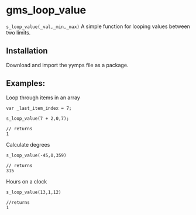 # gms_loop_value

`s_loop_value(_val,_min,_max)`
A simple function for looping values between two limits.

## Installation
Download and import the yymps file as a package.

## Examples:

Loop through items in an array
```gml
var _last_item_index = 7;

s_loop_value(7 + 2,0,7);

// returns
1
```

Calculate degrees

```gml
s_loop_value(-45,0,359)

// returns
315
```


Hours on a clock
```gml
s_loop_value(13,1,12)

//returns
1
```


